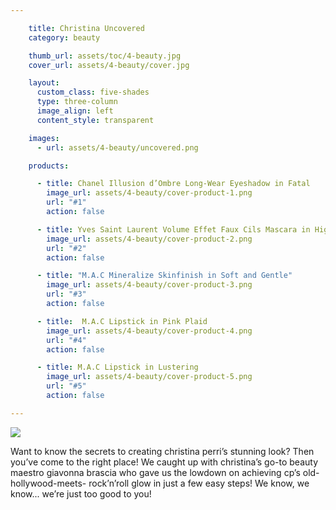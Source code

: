 ```yaml
---

    title: Christina Uncovered
    category: beauty

    thumb_url: assets/toc/4-beauty.jpg
    cover_url: assets/4-beauty/cover.jpg

    layout:
      custom_class: five-shades
      type: three-column
      image_align: left
      content_style: transparent

    images:
      - url: assets/4-beauty/uncovered.png

    products:

      - title: Chanel Illusion d’Ombre Long-Wear Eyeshadow in Fatal
        image_url: assets/4-beauty/cover-product-1.png
        url: "#1"
        action: false

      - title: Yves Saint Laurent Volume Effet Faux Cils Mascara in High Density Black
        image_url: assets/4-beauty/cover-product-2.png
        url: "#2"
        action: false

      - title: "M.A.C Mineralize Skinfinish in Soft and Gentle"
        image_url: assets/4-beauty/cover-product-3.png
        url: "#3"
        action: false

      - title:  M.A.C Lipstick in Pink Plaid
        image_url: assets/4-beauty/cover-product-4.png
        url: "#4"
        action: false

      - title: M.A.C Lipstick in Lustering
        image_url: assets/4-beauty/cover-product-5.png
        url: "#5"
        action: false

---
```


<style>
  /*  Replace page heading with outline heading (change background url or height if needed) */
  article[data-page="4-beauty"] #uncovered {
    position: absolute;
    top: 0;
    right: 0;
    width: 120px;
  }

  article[data-page="4-beauty"] .product-set {
    margin: -35% 0 -20%;
    background-image: url('assets/4-beauty/product-bg.png');
    background-position: center;
    background-size: 110%;
  }

  article[data-page="4-beauty"] .product-set li {
/*    height: auto;*/
  }

  article[data-page="4-beauty"] .product-set li img {
    visibility: hidden;
  }

  article[data-page="4-beauty"] .product-set .hotspot {
    display: block;
  }

  article[data-page="4-beauty"] .product-set li:nth-child(1) .hotspot {
    margin-top: 75px;
  }

  article[data-page="4-beauty"] .product-set li:nth-child(2) .hotspot {
    margin-top: -80px;
  }

  article[data-page="4-beauty"] .product-set li:nth-child(3) .hotspot {
    margin-top: 0;
  }

  article[data-page="4-beauty"] .product-set li:nth-child(4) .hotspot {
    margin-top: -130px;
  }

  article[data-page="4-beauty"] .product-set li:nth-child(5) {
    margin-top: -12%;
    margin-left: 50%;
  }

  article[data-page="4-beauty"] .product-set li:nth-child(5) .hotspot {
    margin-top: -80px;
  }

  @media only screen and (min-width: 768px) {
    article[data-page="4-beauty"] #uncovered {
      position: absolute;
      right: initial;
      left: 0;
      width: 33%;
    }
  }

  @media only screen and (min-width: 768px) and (orientation: landscape) {
    article[data-page="4-beauty"] .product-set li:nth-child(5) {
/*      margin-left: 142px;
*/    }

  }

  @media only screen and (min-width: 768px) and (orientation: portrait) {
    article[data-page="4-beauty"].cover-left .content {
      height: auto;
    }

    article[data-page="4-beauty"] .content {
      width: 100%;
    }

    article[data-page="4-beauty"] .cover-area {
      height: 50%;
      width: 100%;
    }

    article[data-page="4-beauty"] .product-set {
      margin-top: -10%;
      width: 40%;
      float: left;
    }

    article[data-page="4-beauty"] .body {
      margin-left: 10%;
      width: 50%;
      float: left;
    }
    
    article[data-page="4-beauty"] .product-set li:nth-child(5) {
      margin-left: 96px;
    }

    article[data-page="4-beauty"] .product-set li:nth-child(5) .hotspot {
      margin-top: -34px;
    }
  }
</style>

<img id="uncovered" src="assets/4-beauty/uncovered.png" data-media-id="images:1">

<p id="uncovered-description">
  Want to know the secrets to
  creating christina perri’s
  stunning look? Then you’ve come
  to the right place! We caught
  up with christina’s go-to beauty
  maestro giavonna brascia who
  gave us the lowdown on achieving
  cp’s  old-hollywood-meets-
  rock’n’roll glow in just a few
  easy steps! We know, we know...
  we’re just too good to you!
</p>
